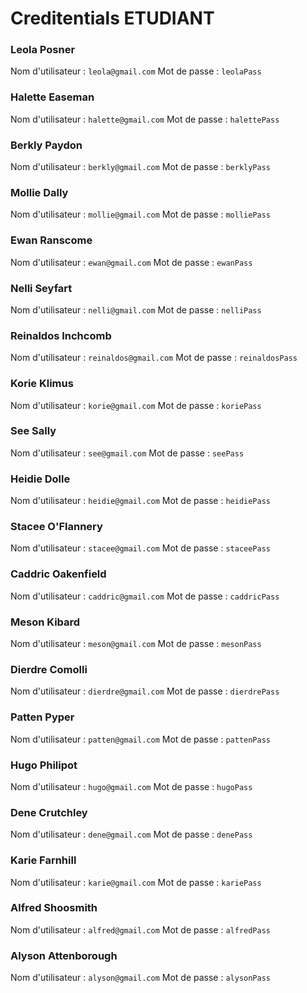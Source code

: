 # **Creditentials ETUDIANT**

### Leola Posner
Nom d'utilisateur : `leola@gmail.com`
Mot de passe : `leolaPass`

### Halette Easeman
Nom d'utilisateur : `halette@gmail.com`
Mot de passe : `halettePass`

### Berkly Paydon
Nom d'utilisateur : `berkly@gmail.com`
Mot de passe : `berklyPass`

### Mollie Dally
Nom d'utilisateur : `mollie@gmail.com`
Mot de passe : `molliePass`

### Ewan Ranscome
Nom d'utilisateur : `ewan@gmail.com`
Mot de passe : `ewanPass`

### Nelli Seyfart
Nom d'utilisateur : `nelli@gmail.com`
Mot de passe : `nelliPass`

### Reinaldos Inchcomb
Nom d'utilisateur : `reinaldos@gmail.com`
Mot de passe : `reinaldosPass`

### Korie Klimus
Nom d'utilisateur : `korie@gmail.com`
Mot de passe : `koriePass`

### See Sally
Nom d'utilisateur : `see@gmail.com`
Mot de passe : `seePass`

### Heidie Dolle
Nom d'utilisateur : `heidie@gmail.com`
Mot de passe : `heidiePass`

### Stacee O'Flannery
Nom d'utilisateur : `stacee@gmail.com`
Mot de passe : `staceePass`

### Caddric Oakenfield
Nom d'utilisateur : `caddric@gmail.com`
Mot de passe : `caddricPass`

### Meson Kibard
Nom d'utilisateur : `meson@gmail.com`
Mot de passe : `mesonPass`

### Dierdre Comolli
Nom d'utilisateur : `dierdre@gmail.com`
Mot de passe : `dierdrePass`

### Patten Pyper
Nom d'utilisateur : `patten@gmail.com`
Mot de passe : `pattenPass`

### Hugo Philipot
Nom d'utilisateur : `hugo@gmail.com`
Mot de passe : `hugoPass`

### Dene Crutchley
Nom d'utilisateur : `dene@gmail.com`
Mot de passe : `denePass`

### Karie Farnhill
Nom d'utilisateur : `karie@gmail.com`
Mot de passe : `kariePass`

### Alfred Shoosmith
Nom d'utilisateur : `alfred@gmail.com`
Mot de passe : `alfredPass`

### Alyson Attenborough
Nom d'utilisateur : `alyson@gmail.com`
Mot de passe : `alysonPass`
